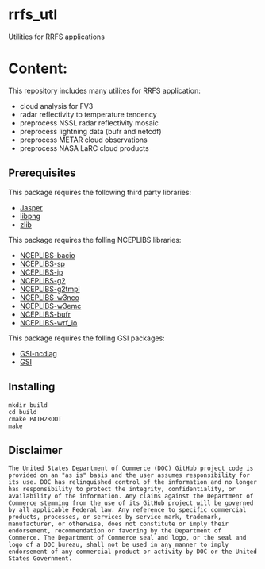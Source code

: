 # rrfs_utl
Utilities for RRFS applications

# Content:

This repository includes many utilites for RRFS application:
 - cloud analysis for FV3
 - radar reflectivity to temperature tendency
 - preprocess NSSL radar reflectivity mosaic
 - preprocess lightning data (bufr and netcdf)
 - preprocess METAR cloud observations
 - preprocess NASA LaRC cloud products

## Prerequisites

This package requires the following third party libraries:
- [Jasper](http://www.ece.uvic.ca/~mdadams/jasper/)
- [libpng](http://www.libpng.org/pub/png/libpng.html)
- [zlib](http://www.zlib.net/)

This package requires the folling NCEPLIBS libraries:
- [NCEPLIBS-bacio](https://github.com/NOAA-EMC/NCEPLIBS-bacio)
- [NCEPLIBS-sp](https://github.com/NOAA-EMC/NCEPLIBS-sp)
- [NCEPLIBS-ip](https://github.com/NOAA-EMC/NCEPLIBS-ip)
- [NCEPLIBS-g2](https://github.com/NOAA-EMC/NCEPLIBS-g2)
- [NCEPLIBS-g2tmpl](https://github.com/NOAA-EMC/NCEPLIBS-g2tmpl)
- [NCEPLIBS-w3nco](https://github.com/NOAA-EMC/NCEPLIBS-w3nco)
- [NCEPLIBS-w3emc](https://github.com/NOAA-EMC/NCEPLIBS-w3emc)
- [NCEPLIBS-bufr](https://github.com/NOAA-EMC/NCEPLIBS-bufr)
- [NCEPLIBS-wrf_io](https://github.com/NOAA-EMC/NCEPLIBS-wrf_io)

This package requires the folling GSI packages:
- [GSI-ncdiag](https://github.com/NOAA-EMC/GSI-ncdiag)
- [GSI](https://github.com/NOAA-EMC/GSI)

## Installing

```
mkdir build
cd build
cmake PATH2ROOT
make
```

## Disclaimer

```
The United States Department of Commerce (DOC) GitHub project code is
provided on an "as is" basis and the user assumes responsibility for
its use. DOC has relinquished control of the information and no longer
has responsibility to protect the integrity, confidentiality, or
availability of the information. Any claims against the Department of
Commerce stemming from the use of its GitHub project will be governed
by all applicable Federal law. Any reference to specific commercial
products, processes, or services by service mark, trademark,
manufacturer, or otherwise, does not constitute or imply their
endorsement, recommendation or favoring by the Department of
Commerce. The Department of Commerce seal and logo, or the seal and
logo of a DOC bureau, shall not be used in any manner to imply
endorsement of any commercial product or activity by DOC or the United
States Government.

